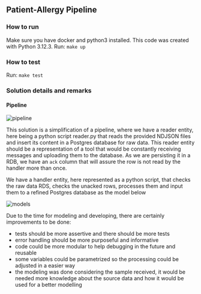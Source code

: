## Patient-Allergy Pipeline

### How to run
Make sure you have docker and python3 installed. This code was created with Python 3.12.3. Run:
```make up```

### How to test
Run:
```make test```

### Solution details and remarks

#### Pipeline

![pipeline](https://raw.githubusercontent.com/dianabarros/iqvia-assignment/main/images/pipeline.png)

This solution is a simplification of a pipeline, where we have a reader entity, here being a python script reader.py that reads the provided NDJSON files and insert its content in a Postgres database for raw data. This reader entity should be a representation of a tool that would be constantly receiving messages and uploading them to the database. As we are persisting it in a RDB, we have an `ack` column that will assure the row is not read by the handler more than once.

We have a handler entity, here represented as a python script, that checks the raw data RDS, checks the unacked rows, processes them and input them to a refined Postgres database as the model below

![models](https://raw.githubusercontent.com/dianabarros/iqvia-assignment/main/images/models.png)

Due to the time for modeling and developing, there are certainly improvements to be done:
- tests should be more assertive and there should be more tests
- error handling should be more purposeful and informative
- code could be more modular to help debugging in the future and reusable
- some variables could be parametrized so the processing could be adjusted in a easier way
- the modeling was done considering the sample received, it would be needed more knowledge about the source data and how it would be used for a better modelling